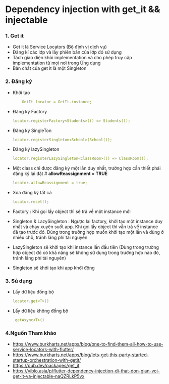 # Dependency injection with get_it && injectable


### 1. Get it

- Get it là Service Locators (Bộ định vị dịch vụ) 
- Đăng kí các lớp và lấy phiên bản của lớp đó sử dụng
- Tách giao diện khỏi implementation và cho phép truy cập implementation từ mọi nơi trong Ứng dụng
- Bản chất của get it là một Singleton

### 2. Đăng ký

 -  Khởi tạo
    ```yaml  
        GetIt locator = GetIt.instance; 
    ```
- Đăng ký Factory
    ```yaml  
    locator.registerFactory<Students>(() => Students());
    ```
- Đăng ký SingleTon
     ```yaml  
    locator.registerSingleton<School>(School());
    ```
- Đăng ký lazySingleton
     ```yaml  
    locator.registerLazySingleton<ClassRoom>(() => ClassRoom());
    ```

- Một class chỉ được đăng ký một lần duy nhất, trường hợp cần thiết phải đăng ký lại đặt # **allowReassignment = TRUE**
     ```yaml  
    locator.allowReassignment = true;
    ```
- Xóa đăng ký tất cả
    ```yaml  
    locator.reset();
    ```

- Factory : Khi gọi lấy object thì sẽ trả về một instance mới

- Singleton & LazySingleton : Ngược lại factory, khởi tạo một instance duy nhất và chạy xuyên suốt app. Khi gọi lấy object thì vẫn trả về instance đã tạo trước đó. Dùng trong trường hợp  muốn khởi tạo một lần và dùng ở nhiều chỗ, tránh lãng phí tài nguyên

- LazySingleton sẽ khởi tạo khi instance lần đầu tiên (Dùng trong trường hợp object đó có khả năng sẽ không sử dụng trong trường hợp nào đó, tránh lãng phí tài nguyên)

- Singleton sẽ khởi tạo khi app khởi động

### 3. Sủ dụng

- Lấy dữ liệu đồng bộ 
    ```yaml  
    locator.get<T>()  
    ```
- Lấy dữ liệu không đồng bộ
    ```yaml  
    .getAsync<T>() 
    ```


### 4.Nguồn Tham khảo
- https://www.burkharts.net/apps/blog/one-to-find-them-all-how-to-use-service-locators-with-flutter/
- https://www.burkharts.net/apps/blog/lets-get-this-party-started-startup-orchestration-with-getit/
- https://pub.dev/packages/get_it
- https://viblo.asia/p/flutter-dependency-injection-di-that-don-gian-voi-get-it-va-injectable-naQZRLkP5vx














